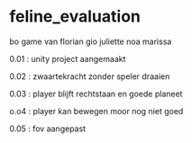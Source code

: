 # feline_evaluation
bo game van florian gio juliette noa marissa


0.01 : unity project aangemaakt

0.02 : zwaartekracht zonder speler draaien

0.03 : player blijft rechtstaan en goede planeet

o.o4 : player kan bewegen moor nog niet goed

0.05 : fov aangepast